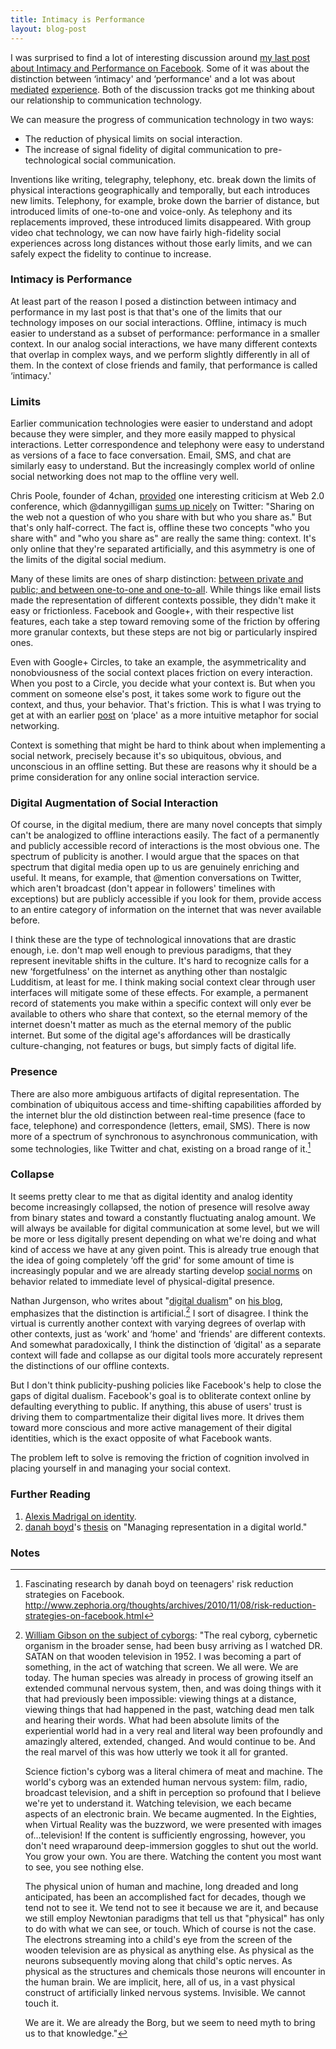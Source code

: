 ```yaml
---
title: Intimacy is Performance
layout: blog-post
---
```



I was surprised to find a lot of interesting discussion around [my last
post about Intimacy and Performance on
Facebook](http://blog.byjoemoon.com/post/10755504272/intimacy-and-performance-on-facebook).
Some of it was about the distinction between ‘intimacy' and
‘performance' and a lot was about
[mediated](http://www.susansontag.com/SusanSontag/books/onPhotographyExerpt.shtml)
[experience](http://smarterware.org/8584/joe-moon-on-facebooks-new-timeline-feature).
Both of the discussion tracks got me thinking about our relationship to
communication technology.

We can measure the progress of communication technology in two ways:

-   The reduction of physical limits on social interaction.
-   The increase of signal fidelity of digital communication to
    pre-technological social communication.

Inventions like writing, telegraphy, telephony, etc. break down the
limits of physical interactions geographically and temporally, but each
introduces new limits. Telephony, for example, broke down the barrier of
distance, but introduced limits of one-to-one and voice-only. As
telephony and its replacements improved, these introduced limits
disappeared. With group video chat technology, we can now have fairly
high-fidelity social experiences across long distances without those
early limits, and we can safely expect the fidelity to continue to
increase.

### Intimacy is Performance

At least part of the reason I posed a distinction between intimacy and
performance in my last post is that that's one of the limits that our
technology imposes on our social interactions. Offline, intimacy is much
easier to understand as a subset of performance: performance in a
smaller context. In our analog social interactions, we have many
different contexts that overlap in complex ways, and we perform slightly
differently in all of them. In the context of close friends and family,
that performance is called ‘intimacy.'

### Limits

Earlier communication technologies were easier to understand and adopt
because they were simpler, and they more easily mapped to physical
interactions. Letter correspondence and telephony were easy to
understand as versions of a face to face conversation. Email, SMS, and
chat are similarly easy to understand. But the increasingly complex
world of online social networking does not map to the offline very well.

Chris Poole, founder of 4chan,
[provided](http://www.readwriteweb.com/archives/4chans_chris_poole_facebook_google_are_doing_it_wr.php)
one interesting criticism at Web 2.0 conference, which @dannygilligan
[sums up
nicely](https://twitter.com/#!/dannygilligan/statuses/126075365318852608)
on Twitter: "Sharing on the web not a question of who you share with but
who you share as." But that's only half-correct. The fact is, offline
these two concepts "who you share with" and "who you share as" are
really the same thing: context. It's only online that they're separated
artificially, and this asymmetry is one of the limits of the digital
social medium.

Many of these limits are ones of sharp distinction: [between private and
public; and between one-to-one and
one-to-all](http://blog.byjoemoon.com/post/582452757/webs-and-streams).
While things like email lists made the representation of different
contexts possible, they didn't make it easy or frictionless. Facebook
and Google+, with their respective list features, each take a step
toward removing some of the friction by offering more granular contexts,
but these steps are not big or particularly inspired ones.

Even with Google+ Circles, to take an example, the asymmetricality and
nonobviousness of the social context places friction on every
interaction. When you post to a Circle, you decide what your context is.
But when you comment on someone else's post, it takes some work to
figure out the context, and thus, your behavior. That's friction. This
is what I was trying to get at with an earlier
[post](http://blog.byjoemoon.com/post/7072771434/a-new-metaphor-for-social-networking)
on ‘place' as a more intuitive metaphor for social networking.

Context is something that might be hard to think about when implementing
a social network, precisely because it's so ubiquitous, obvious, and
unconscious in an offline setting. But these are reasons why it should
be a prime consideration for any online social interaction service.

### Digital Augmentation of Social Interaction

Of course, in the digital medium, there are many novel concepts that
simply can't be analogized to offline interactions easily. The fact of a
permanently and publicly accessible record of interactions is the most
obvious one. The spectrum of publicity is another. I would argue that
the spaces on that spectrum that digital media open up to us are
genuinely enriching and useful. It means, for example, that @mention
conversations on Twitter, which aren't broadcast (don't appear in
followers' timelines with exceptions) but are publicly accessible if you
look for them, provide access to an entire category of information on
the internet that was never available before.

I think these are the type of technological innovations that are drastic
enough, i.e. don't map well enough to previous paradigms, that they
represent inevitable shifts in the culture. It's hard to recognize calls
for a new ‘forgetfulness' on the internet as anything other than
nostalgic Ludditism, at least for me. I think making social context
clear through user interfaces will mitigate some of these effects. For
example, a permanent record of statements you make within a specific
context will only ever be available to others who share that context, so
the eternal memory of the internet doesn't matter as much as the eternal
memory of the public internet. But some of the digital age's affordances
will be drastically culture-changing, not features or bugs, but simply
facts of digital life.

### Presence

There are also more ambiguous artifacts of digital representation. The
combination of ubiquitous access and time-shifting capabilities afforded
by the internet blur the old distinction between real-time presence
(face to face, telephone) and correspondence (letters, email, SMS).
There is now more of a spectrum of synchronous to asynchronous
communication, with some technologies, like Twitter and chat, existing
on a broad range of it.[^1]

### Collapse

It seems pretty clear to me that as digital identity and analog identity
become increasingly collapsed, the notion of presence will resolve away
from binary states and toward a constantly fluctuating analog amount. We
will always be available for digital communication at some level, but we
will be more or less digitally present depending on what we're doing and
what kind of access we have at any given point. This is already true
enough that the idea of going completely ‘off the grid' for some amount
of time is increasingly popular and we are already starting develop
[social
norms](http://www.nytimes.com/2010/12/12/fashion/12THISLIFE.html?pagewanted=all)
on behavior related to immediate level of physical-digital presence.

Nathan Jurgenson, who writes about "[digital
dualism](http://thesocietypages.org/cyborgology/2011/02/24/digital-dualism-versus-augmented-reality/)"
on [his blog](http://thesocietypages.org/cyborgology/), emphasizes that
the distinction is artificial.[^2] I sort of disagree. I think
the virtual is currently another context with varying degrees of overlap
with other contexts, just as ‘work' and ‘home' and ‘friends' are
different contexts. And somewhat paradoxically, I think the distinction
of ‘digital' as a separate context will fade and collapse as our digital
tools more accurately represent the distinctions of our offline
contexts.

But I don't think publicity-pushing policies like Facebook's help to
close the gaps of digital dualism. Facebook's goal is to obliterate
context online by defaulting everything to public. If anything, this
abuse of users' trust is driving them to compartmentalize their digital
lives more. It drives them toward more conscious and more active
management of their digital identities, which is the exact opposite of
what Facebook wants.

The problem left to solve is removing the friction of cognition involved
in placing yourself in and managing your social context.

### Further Reading

1.  [Alexis Madrigal on
    identity](http://www.theatlantic.com/technology/archive/2011/10/does-facebook-emphasize-the-me-or-the-i/246467/).
2.  [danah boyd](http://www.danah.org/)'s
    [thesis](http://smg.media.mit.edu/people/danah/thesis/) on "Managing
    representation in a digital world."

### Notes

[^1]: Fascinating research by danah boyd on teenagers' risk reduction
    strategies on Facebook.
    http://www.zephoria.org/thoughts/archives/2010/11/08/risk-reduction-strategies-on-facebook.html
    

[^2]: [William Gibson on the subject of
    cyborgs](http://www.williamgibsonbooks.com/archive/2003_01_28_archive.asp):
    "The real cyborg, cybernetic organism in the broader sense, had been
    busy arriving as I watched DR. SATAN on that wooden television in 1952. I was becoming a part of something, in the act of watching
    that screen. We all were. We are today. The human species was
    already in process of growing itself an extended communal nervous
    system, then, and was doing things with it that had previously been
    impossible: viewing things at a distance, viewing things that had
    happened in the past, watching dead men talk and hearing their
    words. What had been absolute limits of the experiential world had
    in a very real and literal way been profoundly and amazingly
    altered, extended, changed. And would continue to be. And the real
    marvel of this was how utterly we took it all for granted.

    Science fiction's cyborg was a literal chimera of meat and machine.
    The world's cyborg was an extended human nervous system: film,
    radio, broadcast television, and a shift in perception so profound
    that I believe we're yet to understand it. Watching television, we
    each became aspects of an electronic brain. We became augmented. In
    the Eighties, when Virtual Reality was the buzzword, we were
    presented with images of…television! If the content is sufficiently
    engrossing, however, you don't need wraparound deep-immersion
    goggles to shut out the world. You grow your own. You are there.
    Watching the content you most want to see, you see nothing else.

    The physical union of human and machine, long dreaded and long
    anticipated, has been an accomplished fact for decades, though we
    tend not to see it. We tend not to see it because we are it, and
    because we still employ Newtonian paradigms that tell us that
    "physical" has only to do with what we can see, or touch. Which of
    course is not the case. The electrons streaming into a child's eye
    from the screen of the wooden television are as physical as anything
    else. As physical as the neurons subsequently moving along that
    child's optic nerves. As physical as the structures and chemicals
    those neurons will encounter in the human brain. We are implicit,
    here, all of us, in a vast physical construct of artificially linked
    nervous systems. Invisible. We cannot touch it.

    We are it. We are already the Borg, but we seem to need myth to
    bring us to that knowledge." 


